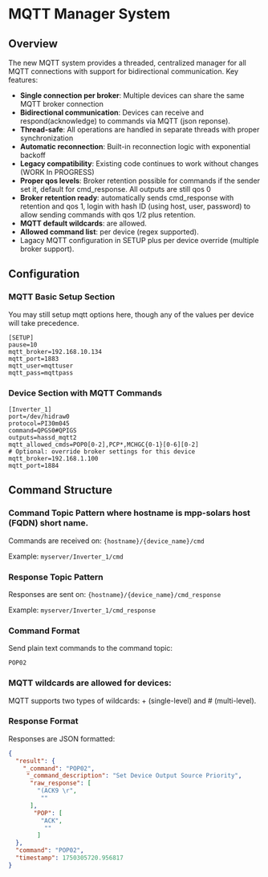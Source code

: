 # MQTT Manager System

## Overview

The new MQTT system provides a threaded, centralized manager for all MQTT connections with support for bidirectional communication. Key features:

- **Single connection per broker**: Multiple devices can share the same MQTT broker connection
- **Bidirectional communication**: Devices can receive and respond(acknowledge) to commands via MQTT (json reponse).
- **Thread-safe**: All operations are handled in separate threads with proper synchronization
- **Automatic reconnection**: Built-in reconnection logic with exponential backoff
- **Legacy compatibility**: Existing code continues to work without changes (WORK In PROGRESS)
- **Proper qos levels**: Broker retention possible for commands if the sender set it, default for cmd_response. All outputs are still qos 0
- **Broker retention ready**: automatically sends cmd_response with retention and qos 1, login with hash ID (using host, user, password) to allow sending commands with qos 1/2 plus retention.
- **MQTT default wildcards**: are allowed.
- **Allowed command list**: per device (regex supported).
- Lagacy MQTT configuration in SETUP plus per device override (multiple broker support).


## Configuration

### MQTT Basic Setup Section
You may  still setup mqtt options here, though any of the values per device will take precedence.
```
[SETUP]
pause=10
mqtt_broker=192.168.10.134
mqtt_port=1883
mqtt_user=mqttuser
mqtt_pass=mqttpass
```

### Device Section with MQTT Commands
```
[Inverter_1]
port=/dev/hidraw0
protocol=PI30m045
command=QPGS0#QPIGS
outputs=hassd_mqtt2
mqtt_allowed_cmds=POP0[0-2],PCP*,MCHGC{0-1}[0-6][0-2]
# Optional: override broker settings for this device
mqtt_broker=192.168.1.100
mqtt_port=1884
```

## Command Structure

### Command Topic Pattern where hostname is mpp-solars host (FQDN) short name.
Commands are received on: `{hostname}/{device_name}/cmd`

Example: `myserver/Inverter_1/cmd`

### Response Topic Pattern  
Responses are sent on: `{hostname}/{device_name}/cmd_response`

Example: `myserver/Inverter_1/cmd_response`

### Command Format
Send plain text commands to the command topic:
```
POP02
```
### MQTT wildcards are allowed for devices:
MQTT supports two types of wildcards: + (single-level) and # (multi-level).

### Response Format
Responses are JSON formatted:
```json
{
  "result": {
    "_command": "POP02",
     "_command_description": "Set Device Output Source Priority",
      "raw_response": [
        "(ACK9 \r",
         ""
      ],
       "POP": [
         "ACK",
          ""
        ]
  },
  "command": "POP02",
  "timestamp": 1750305720.956817
}